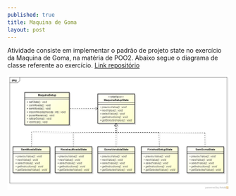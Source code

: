 ```yaml
---
published: true
title: Maquina de Goma
layout: post
---
```

Atividade consiste em implementar o padrão de projeto state no exercício da Maquina de Goma, na matéria de POO2. Abaixo segue o diagrama de classe referente ao exercício. [Link repositório](https://github.com/leticiassenna/MaquinaGomaState)


<img src="https://raw.githubusercontent.com/leticiassenna/MaquinaGomaState/master/MaquinaGomaState.jpg">